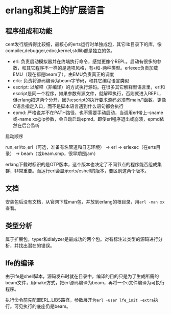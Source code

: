 erlang和其上的扩展语言
==
程序组成和功能
--
cent发行版拆得比较细，最核心的erts运行时单独成包，其它lib目录下的库，像compiler,debugger,edoc,kernel,stdlib都是独立的包。

* erl: 负责启动模拟器并在终端执行命令，感觉更像个REPL。启动有很多的参数，和其它程序不一样的是选项风格，有`+`和`-`两种类型。erlexec负责加载EMU（现在都是beam了），由EMU负责真正的调度
* erlc: 负责将源码编译为beam字节码，和其它编程语言类似
* escript: 以解释（非编译）的方式执行源码。在很多其它解释型语言里，erl和escript是同一个程序，如果参数有源文件，就解释执行，否则就进入REPL，但erlang把这两个分开，因为escript的执行要求源码必须有main/1函数，更像C语言指定入口，而不是脚本语言遇到什么语句都会执行
* epmd: 严格说并不在PATH路径，也不需要手动启动，当调用erl带上-sname或-name xx@ip参数，会自动启动epmd。即使erl程序退出或崩溃，epmd依然在后台监听

启动顺序

run_erl/to_erl（可选，准备有名管道和日志环境） -> erl -> erlexec（在erts目录） -> beam（或beam.smp，很早期是jam）

erlang下载时标识的是OTP版本，这个版本也决定了不同节点的程序能否组成集群，非常重要。而运行erl会显示erts/eshell的版本，要区别这两个版本。

文档
--
安装包后没有文档，从官网下载man包，并放到erlang的根目录，用`erl -man xx`查看。

类型分析
--
属于扩展包，typer和dialyzer是最成功的两个包。对有标注过类型的源码进行分析，并找出潜在的错误。

lfe的编译
--
由于lfe是shell脚本，源码发布时就在目录中，编译的目的只是为了生成所需的beam文件，用make方式，把erl源码编译为beam，再将一个c文件编译为可执行程序。

执行命令前先配置ERL_LIBS路径，参数展开为`erl -user lfe_init -extra`执行。可见执行的底座仍是beam。